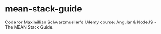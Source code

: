 # mean-stack-guide
Code for Maximillian Schwarzmueller's Udemy course: Angular &amp; NodeJS - The MEAN Stack Guide.
